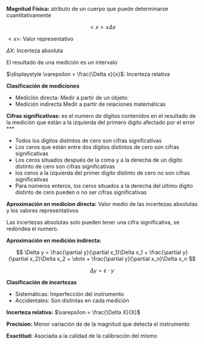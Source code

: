 **Magnitud Física:** atributo de un cuerpo que puede determinarse cuantitativamente

$$
<x> \pm \Delta x
$$

$<x>$: Valor representativo

$\Delta X$:     Incerteza absoluta

El resultado de una medición es un intervalo

$\displaystyle \varepsilon = \frac{\Delta x}{x}$: Incerteza relativa

**Clasificación de mediciones**

- Medición directa: Medir a partir de un objeto:
- Medición indirecta Medir a partir de relaciones matemáticas

**Cifras significativas:** es el numero de dígitos contenidos en el resultado de la medición que están a la izquierda del primero digito afectado por el error ***

- Todos los dígitos distintos de cero son cifras significativas
- Los ceros que están entre dos dígitos distintos de cero son cifras significativas
- Los ceros situados después de la coma y a la derecha de un digito distinto de cero son cifras significativas
- los ceros a la izquierda del primer digito distinto de cero no son cifras significativas
- Para números enteros, los ceros situados a la derecha del ultimo digito distinto de cero pueden o no ser cifras significativas

**Aproximación en medicion directa:** Valor medio de las incertezas absolutas y los valores representativos

Las incertezas absolutas solo pueden tener una cifra significativa, se redondea el numero.

**Aproximación en medición indirecta:**

$$
\Delta y = \frac{\partial y}{\partial x_1}\Delta x_1 + \frac{\partial y}{\partial x_2}\Delta x_2 + \dots + \frac{\partial y}{\partial x_n}\Delta x_n 
$$

$$
\Delta y = \varepsilon \cdot y
$$

**Clasificación de incertezas**

- Sistemáticas: Imperfección del instrumento
- Accidentales: Son distintas en cada medición

**Incerteza relativa:** $\varepsilon = \frac{\Delta X}{X}$

**Precision:** Menor variación de de la magnitud que detecta el instrumento

**Exactitud:** Asociada a la calidad de la calibración del mismo